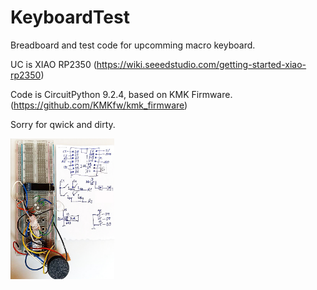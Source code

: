 # KeyboardTest

Breadboard and test code for upcomming macro keyboard.     

UC is XIAO RP2350 (https://wiki.seeedstudio.com/getting-started-xiao-rp2350)

Code is CircuitPython 9.2.4, based on KMK Firmware. (https://github.com/KMKfw/kmk_firmware)     

Sorry for qwick and dirty.    

<img src="SCH-BB.jpg" width=33% height=33%>
